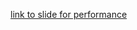 [link to slide for performance](https://docs.google.com/presentation/d/1PCKgAq7F2LzPQl3QkSEjv-xOciZM3ijbRmYtW0MIfbo/edit#slide=id.g29798c50ed0_0_122)
